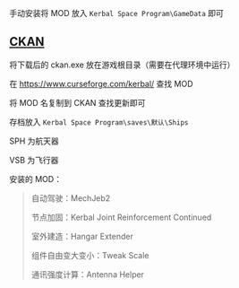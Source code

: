 手动安装将 MOD 放入 `Kerbal Space Program\GameData` 即可

## [CKAN](https://github.com/KSP-CKAN/CKAN)

将下载后的 ckan.exe 放在游戏根目录（需要在代理环境中运行）

在 https://www.curseforge.com/kerbal/ 查找 MOD

将 MOD 名复制到 CKAN 查找更新即可

存档放入 `Kerbal Space Program\saves\默认\Ships`

SPH 为航天器

VSB 为飞行器

安装的 MOD：

> 自动驾驶：MechJeb2
>
> 节点加固：Kerbal Joint Reinforcement Continued
>
> 室外建造：Hangar Extender
>
> 组件自由变大变小：Tweak Scale
>
> 通讯强度计算：Antenna Helper